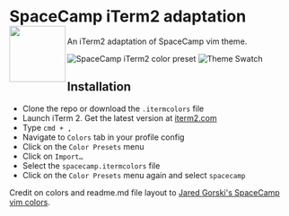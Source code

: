 # SpaceCamp iTerm2 adaptation <img align="left" width="100" height="100" src="https://github.com/jaredgorski/SpaceCamp/raw/master/.media/spacecamp_logo.png">
An iTerm2 adaptation of SpaceCamp vim theme.

![SpaceCamp iTerm2 color preset](https://github.com/reobin/spacecamp-iterm/blob/master/screenshot.png)
![Theme Swatch](https://github.com/jaredgorski/SpaceCamp/raw/master/.media/spacecamp_colors.png)

## Installation
- Clone the repo or download the ``.itermcolors`` file
- Launch iTerm 2. Get the latest version at [iterm2.com](https://iterm2.com)
- Type ``cmd + ,``
- Navigate to ``Colors`` tab in your profile config
- Click on the ``Color Presets`` menu
- Click on ``Import…``
- Select the ``spacecamp.itermcolors`` file
- Click on the ``Color Presets`` menu again and select ``spacecamp``

Credit on colors and readme.md file layout to [Jared Gorski's SpaceCamp vim colors](https://github.com/jaredgorski/SpaceCamp).
